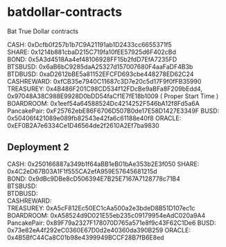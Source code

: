 # batdollar-contracts
Bat True Dollar contracts


CASH: 0xDcfb0f257b1b7C9A21191ab1D2433cc6655371f5  
SHARE: 0x1214b881cbaD215C719fa10fEE57925d6F402cBd  
BOND: 0x5A3d4518Aa4ef48106928FF15b2fdD7EfA7235FD  
BTSBUSD: 0x6aB6bC9285daA25327d157007680F4aaFaDF4B3b  
BTDBUSD: 0xaD2612bBE5a81152EFCFD693cbe448278ED62C24  
CASHREWARD: 0xfCB35e7940C11687c3D7e20c5d17F9f0fFB35990  
TREASUREY: 0x4B486F201C98CD534f12FDcBe9aBFa8F209bEdd4,  0x97048A38C988E9928D0bDD54faCf1E7fE18b1009 ( Proper Start Time )
BOARDROOM: 0x1eef54a64588524Dc4214252F546bA12f8Fd5a6A  
PancakePair: 0xF25762ebE86F6706D507B0de17E58D1427E3349F
BUSD: 0x50406f421089e089fb82543e42fa6c61188e40f8
ORACLE: 0xEF0B2A7e6334Ce1D46564de2f2610A2Ef7ba9830

##  Deployment 2

CASH: 0x250166887a349b1f64aBB1eB01bAe353b2E3f050
SHARE: 0x4C2eD67B03A1F1f555CA2efA959E57645681215d  
BOND: 0x9dBc9DBe8cD506394E7B25E7167A7128778c71B4  
BTSBUSD:   
BTDBUSD:   
CASHREWARD:   
TREASUREY: 0xA5cF812Ec50EC1cAa500a2e3bdeD8B51D107ec1c
BOARDROOM: 0xA58524d9D021E55eb235c09179954eAdC020a9A4  
PancakePair: 0x89F79a2327F178070D765a571e8f9c43F62C1De6
BUSD: 0x73e82eA4f292eC0360E67D0d2e40360da390B259
ORACLE: 0x4B5BfC44Ca8C01b98e4399949BCCF28B7fB6E8ed